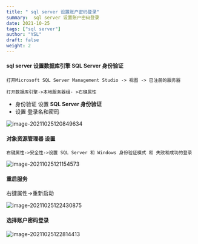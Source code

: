 ```yaml
---
title: " sql server 设置账户密码登录"
summary:  sql server 设置账户密码登录
date: 2021-10-25
tags: ["sql server"]
author: "YSL"
draft: false
weight: 2
---
```

#### sql server 设置数据库引擎 SQL Server 身份验证

```shell
打开Microsoft SQL Server Management Studio -> 视图 -> 已注册的服务器
```

```shell
打开数据库引擎->本地服务器组- >右键属性 
```

- 身份验证 设置 **SQL Server 身份验证** 
- 设置 登录名和密码

![image-20211025120849634](https://gitee.com/yslinxx/image-bed/raw/master/images/image-20211025120849634.png)

#### 对象资源管理器 设置

```shell
右键属性->安全性->设置 SQL Server 和 Windows 身份验证模式 和 失败和成功的登录
```

![image-20211025121154573](https://gitee.com/yslinxx/image-bed/raw/master/images/image-20211025121154573.png)

#### 重启服务

右键属性->重新启动 

![image-20211025122430875](https://gitee.com/yslinxx/image-bed/raw/master/images/image-20211025122430875.png)

#### 选择账户密码登录

![image-20211025122814413](https://gitee.com/yslinxx/image-bed/raw/master/images/image-20211025122814413.png)

